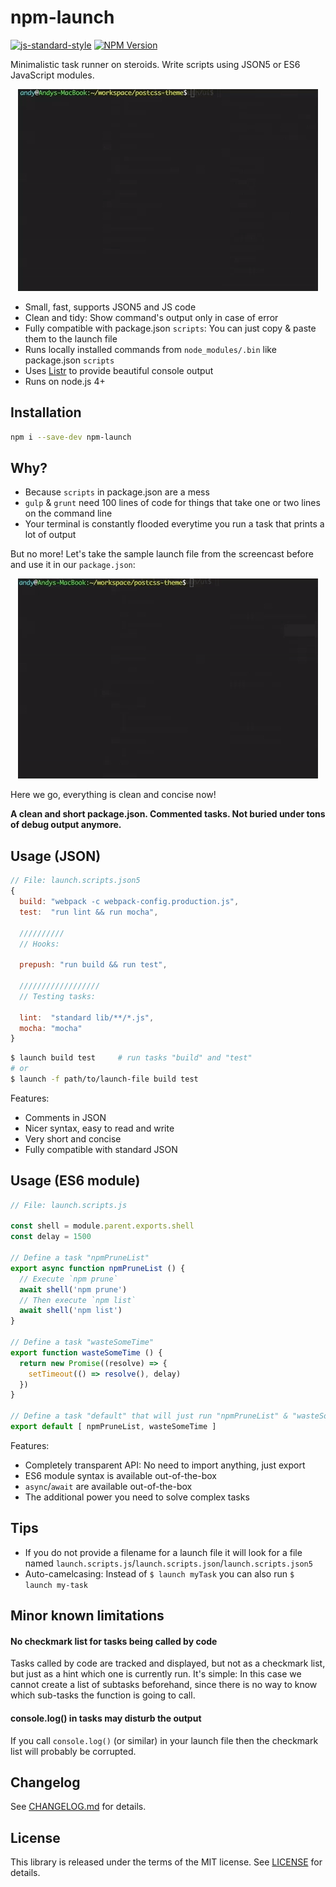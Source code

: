 # npm-launch

[![js-standard-style](https://img.shields.io/badge/code%20style-standard-brightgreen.svg)](http://standardjs.com/)
[![NPM Version](https://img.shields.io/npm/v/npm-launch.svg)](https://www.npmjs.com/package/npm-launch)

Minimalistic task runner on steroids. Write scripts using JSON5 or ES6 JavaScript modules.

<p align="center">
  <img alt="Screencast" src="./doc/npm-launch.gif?raw=true" />
</p>

- Small, fast, supports JSON5 and JS code
- Clean and tidy: Show command's output only in case of error
- Fully compatible with package.json `scripts`: You can just copy & paste them to the launch file
- Runs locally installed commands from `node_modules/.bin` like package.json `scripts`
- Uses [Listr](https://github.com/SamVerschueren/listr) to provide beautiful console output
- Runs on node.js 4+


## Installation

```sh
npm i --save-dev npm-launch
```

## Why?

- Because `scripts` in package.json are a mess
- `gulp` & `grunt` need 100 lines of code for things that take one or two lines on the command line
- Your terminal is constantly flooded everytime you run a task that prints a lot of output

But no more! Let's take the sample launch file from the screencast before and use
it in our `package.json`:

<p align="center">
  <img alt="Screencast" src="./doc/npm-launch-package.json.gif?raw=true" />
</p>

Here we go, everything is clean and concise now!

**A clean and short package.json. Commented tasks. Not buried under tons of debug output anymore.**


## Usage (JSON)

```js
// File: launch.scripts.json5
{
  build: "webpack -c webpack-config.production.js",
  test:  "run lint && run mocha",

  //////////
  // Hooks:

  prepush: "run build && run test",

  //////////////////
  // Testing tasks:

  lint:  "standard lib/**/*.js",
  mocha: "mocha"
}
```

```sh
$ launch build test     # run tasks "build" and "test"
# or
$ launch -f path/to/launch-file build test
```

Features:
- Comments in JSON
- Nicer syntax, easy to read and write
- Very short and concise
- Fully compatible with standard JSON


## Usage (ES6 module)

```js
// File: launch.scripts.js

const shell = module.parent.exports.shell
const delay = 1500

// Define a task "npmPruneList"
export async function npmPruneList () {
  // Execute `npm prune`
  await shell('npm prune')
  // Then execute `npm list`
  await shell('npm list')
}

// Define a task "wasteSomeTime"
export function wasteSomeTime () {
  return new Promise((resolve) => {
    setTimeout(() => resolve(), delay)
  })
}

// Define a task "default" that will just run "npmPruneList" & "wasteSomeTime" sequentially
export default [ npmPruneList, wasteSomeTime ]
```

Features:
- Completely transparent API: No need to import anything, just export
- ES6 module syntax is available out-of-the-box
- `async`/`await` are available out-of-the-box
- The additional power you need to solve complex tasks


## Tips

- If you do not provide a filename for a launch file it will look for a file named `launch.scripts.js`/`launch.scripts.json`/`launch.scripts.json5`
- Auto-camelcasing: Instead of `$ launch myTask` you can also run `$ launch my-task`


## Minor known limitations

#### No checkmark list for tasks being called by code

Tasks called by code are tracked and displayed, but not as a checkmark list,
but just as a hint which one is currently run. It's simple: In this case we
cannot create a list of subtasks beforehand, since there is no way to know
which sub-tasks the function is going to call.

#### console.log() in tasks may disturb the output

If you call `console.log()` (or similar) in your launch file then the checkmark
list will probably be corrupted.


## Changelog

See [CHANGELOG.md](./CHANGELOG.md) for details.


## License

This library is released under the terms of the MIT license. See [LICENSE](./LICENSE) for details.
